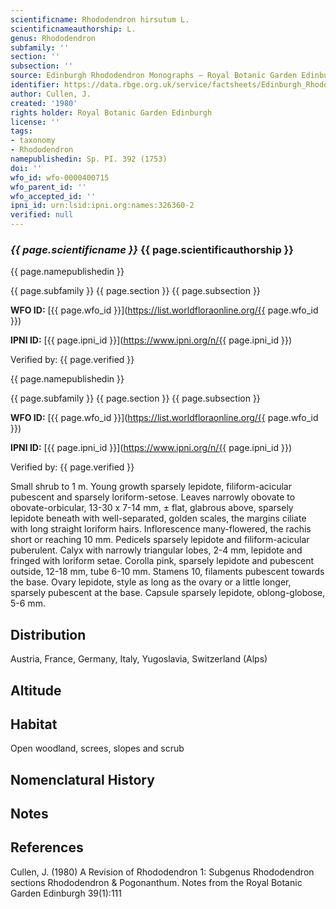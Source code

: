 ```yaml
---
scientificname: Rhododendron hirsutum L.
scientificnameauthorship: L.
genus: Rhododendron
subfamily: ''
section: ''
subsection: ''
source: Edinburgh Rhododendron Monographs – Royal Botanic Garden Edinburgh
identifier: https://data.rbge.org.uk/service/factsheets/Edinburgh_Rhododendron_Monographs.xhtml
author: Cullen, J.
created: '1980'
rights holder: Royal Botanic Garden Edinburgh
license: ''
tags:
- taxonomy
- Rhododendron
namepublishedin: Sp. PI. 392 (1753)
doi: ''
wfo_id: wfo-0000400715
wfo_parent_id: ''
wfo_accepted_id: ''
ipni_id: urn:lsid:ipni.org:names:326360-2
verified: null
---
```

### _{{ page.scientificname }}_ {{ page.scientificauthorship }}
 {{ page.namepublishedin }}

{{ page.subfamily }} {{ page.section }} {{ page.subsection }}

**WFO ID:** [{{ page.wfo_id }}](https://list.worldfloraonline.org/{{ page.wfo_id }})

**IPNI ID:** [{{ page.ipni_id }}](https://www.ipni.org/n/{{ page.ipni_id }})

Verified by: {{ page.verified }}

 {{ page.namepublishedin }}

{{ page.subfamily }} {{ page.section }} {{ page.subsection }}

**WFO ID:** [{{ page.wfo_id }}](https://list.worldfloraonline.org/{{ page.wfo_id }})

**IPNI ID:** [{{ page.ipni_id }}](https://www.ipni.org/n/{{ page.ipni_id }})

Verified by: {{ page.verified }}



Small shrub to 1 m. Young growth sparsely lepidote, filiform-acicular pubescent and sparsely loriform-setose. Leaves narrowly obovate to obovate-orbicular, 13-30 x 7-14 mm, ± flat, glabrous above, sparsely lepidote beneath with well-separated, golden scales, the margins ciliate with long straight loriform hairs. Inflorescence many-flowered, the rachis short or reaching 10 mm. Pedicels sparsely lepidote and filiform-acicular puberulent. Calyx with narrowly triangular lobes, 2-4 mm, lepidote and fringed with loriform setae. Corolla pink, sparsely lepidote and pubescent outside, 12-18 mm, tube 6-10 mm. Stamens 10, filaments pubescent towards the base. Ovary lepidote, style as long as the ovary or a little longer, sparsely pubescent at the base. Capsule sparsely lepidote, oblong-globose, 5-6 mm.

## Distribution
Austria, France, Germany, Italy, Yugoslavia, Switzerland (Alps)

## Altitude


## Habitat
Open woodland, screes, slopes and scrub

## Nomenclatural History

                       
## Notes


## References

Cullen, J. (1980) A Revision of Rhododendron 1: Subgenus Rhododendron sections Rhododendron & Pogonanthum. Notes from the Royal Botanic Garden Edinburgh 39(1):111
